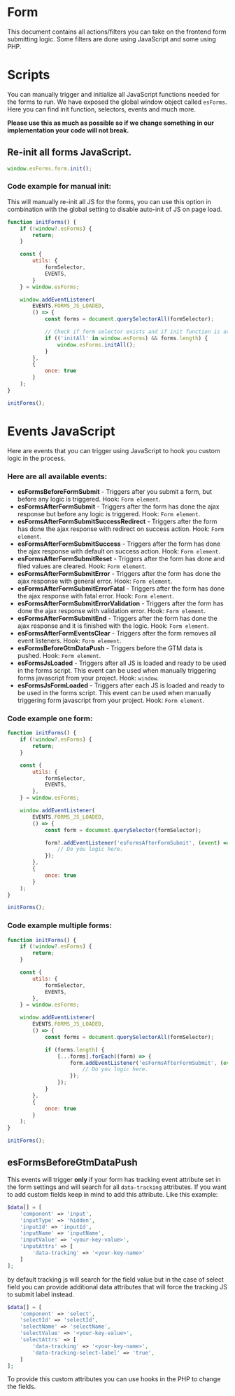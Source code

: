 # Form

This document contains all actions/filters you can take on the frontend form submitting logic. Some filters are done using JavaScript and some using PHP.

# Scripts

You can manually trigger and initialize all JavaScript functions needed for the forms to run. We have exposed the global window object called `esForms`. Here you can find init function, selectors, events and much more.

**Please use this as much as possible so if we change something in our implementation your code will not break.**

## Re-init all forms JavaScript.
```js
window.esForms.form.init();
```

### Code example for manual init:
This will manually re-init all JS for the forms, you can use this option in combination with the global setting to disable auto-init of JS on page load.

```js
function initForms() {
	if (!window?.esForms) {
		return;
	}

	const {
		utils: {
			formSelector,
			EVENTS,
		}
	} = window.esForms;

	window.addEventListener(
		EVENTS.FORMS_JS_LOADED,
		() => {
			const forms = document.querySelectorAll(formSelector);

			// Check if form selector exists and if init function is available.
			if (('initAll' in window.esForms) && forms.length) {
				window.esForms.initAll();
			}
		},
		{
			once: true
		}
	);
}

initForms();
```

# Events JavaScript

Here are events that you can trigger using JavaScript to hook you custom logic in the process.

### Here are all available events:
* **esFormsBeforeFormSubmit** - Triggers after you submit a form, but before any logic is triggered. Hook: `Form element`. 
* **esFormsAfterFormSubmit** - Triggers after the form has done the ajax response but before any logic is triggered. Hook: `Form element`.
* **esFormsAfterFormSubmitSuccessRedirect** - Triggers after the form has done the ajax response with redirect on success action. Hook: `Form element`.
* **esFormsAfterFormSubmitSuccess** - Triggers after the form has done the ajax response with default on success action. Hook: `Form element`.
* **esFormsAfterFormSubmitReset** - Triggers after the form has done and filed values are cleared. Hook: `Form element`.
* **esFormsAfterFormSubmitError** - Triggers after the form has done the ajax response with general error. Hook: `Form element`.
* **esFormsAfterFormSubmitErrorFatal** - Triggers after the form has done the ajax response with fatal error. Hook: `Form element`.
* **esFormsAfterFormSubmitErrorValidation** - Triggers after the form has done the ajax response with validation error. Hook: `Form element`.
* **esFormsAfterFormSubmitEnd** - Triggers after the form has done the ajax response and it is finished with the logic. Hook: `Form element`.
* **esFormsAfterFormEventsClear** - Triggers after the form removes all event listeners. Hook: `Form element`.
* **esFormsBeforeGtmDataPush** - Triggers before the GTM data is pushed. Hook: `Form element`.
* **esFormsJsLoaded** - Triggers after all JS is loaded and ready to be used in the forms script. This event can be used when manually triggering forms javascript from your project. Hook: `window`.
* **esFormsJsFormLoaded** - Triggers after each JS is loaded and ready to be used in the forms script. This event can be used when manually triggering form javascript from your project. Hook: `Form element`.

### Code example one form: 
```js
function initForms() {
	if (!window?.esForms) {
		return;
	}

	const {
		utils: {
			formSelector,
			EVENTS,
		},
	} = window.esForms;

	window.addEventListener(
		EVENTS.FORMS_JS_LOADED,
		() => {
			const form = document.querySelector(formSelector);

			form?.addEventListener('esFormsAfterFormSubmit', (event) => {
				// Do you logic here.
			});
		},
		{
			once: true
		}
	);
}

initForms();
```

### Code example multiple forms:
```js
function initForms() {
	if (!window?.esForms) {
		return;
	}

	const {
		utils: {
			formSelector,
			EVENTS,
		},
	} = window.esForms;

	window.addEventListener(
		EVENTS.FORMS_JS_LOADED,
		() => {
			const forms = document.querySelectorAll(formSelector);

			if (forms.length) {
				[...forms].forEach((form) => {
					form.addEventListener('esFormsAfterFormSubmit', (event) => {
						// Do you logic here.
					});
				});
			}
		},
		{
			once: true
		}
	);
}

initForms();
```

## esFormsBeforeGtmDataPush

This events will trigger **only** if your form has tracking event attribute set in the form settings and will search for all `data-tracking` attributes. If you want to add custom fields keep in mind to add this attribute. Like this example:

```php
$data[] = [
	'component' => 'input',
	'inputType' => 'hidden',
	'inputId' => 'inputId',
	'inputName' => 'inputName',
	'inputValue' => '<your-key-value>',
	'inputAttrs' => [
		'data-tracking' => '<your-key-name>'
	]
];
```

by default tracking js will search for the field value but in the case of select field you can provide additional data attributes that will force the tracking JS to submit label instead.

```php
$data[] = [
	'component' => 'select',
	'selectId' => 'selectId',
	'selectName' => 'selectName',
	'selectValue' => '<your-key-value>',
	'selectAttrs' => [
		'data-tracking' => '<your-key-name>',
		'data-tracking-select-label' => 'true',
	]
];
```

To provide this custom attributes you can use hooks in the PHP to change the fields.
